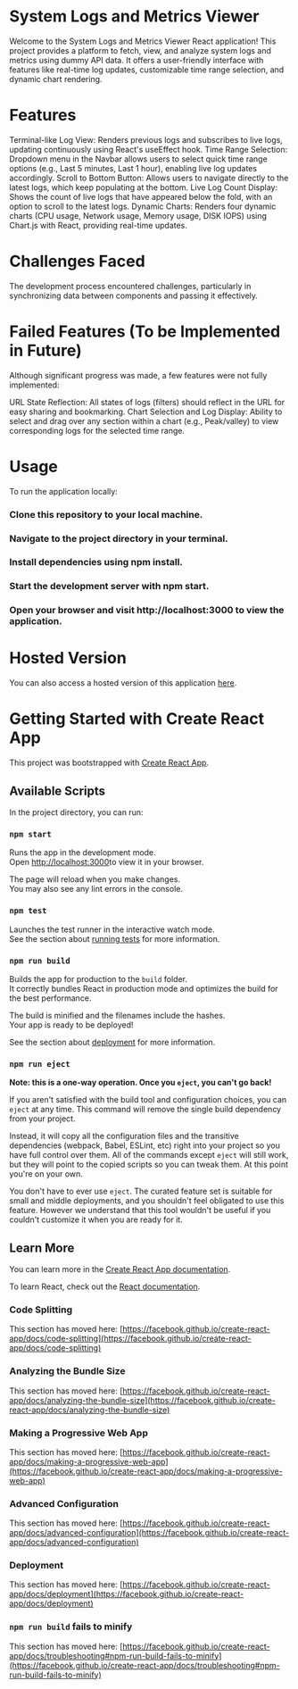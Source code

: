 # System Logs and Metrics Viewer
Welcome to the System Logs and Metrics Viewer React application! This project provides a platform to fetch, view, and analyze system logs and metrics using dummy API data. It offers a user-friendly interface with features like real-time log updates, customizable time range selection, and dynamic chart rendering.

# Features
Terminal-like Log View: Renders previous logs and subscribes to live logs, updating continuously using React's useEffect hook.
Time Range Selection: Dropdown menu in the Navbar allows users to select quick time range options (e.g., Last 5 minutes, Last 1 hour), enabling live log updates accordingly.
Scroll to Bottom Button: Allows users to navigate directly to the latest logs, which keep populating at the bottom.
Live Log Count Display: Shows the count of live logs that have appeared below the fold, with an option to scroll to the latest logs.
Dynamic Charts: Renders four dynamic charts (CPU usage, Network usage, Memory usage, DISK IOPS) using Chart.js with React, providing real-time updates.
# Challenges Faced
The development process encountered challenges, particularly in synchronizing data between components and passing it effectively.

# Failed Features (To be Implemented in Future)
Although significant progress was made, a few features were not fully implemented:

URL State Reflection: All states of logs (filters) should reflect in the URL for easy sharing and bookmarking.
Chart Selection and Log Display: Ability to select and drag over any section within a chart (e.g., Peak/valley) to view corresponding logs for the selected time range.
# Usage
To run the application locally:

### Clone this repository to your local machine.
### Navigate to the project directory in your terminal.
### Install dependencies using npm install.
### Start the development server with npm start.
### Open your browser and visit http://localhost:3000 to view the application.
# Hosted Version
You can also access a hosted version of this application [here](https://frontend-assignment-5kb8-git-master-anuragpandey991s-projects.vercel.app/?_vercel_share=qqMRVpkvrUp49j7NLupeEyQH162nG8xN).



# Getting Started with Create React App

This project was bootstrapped with [Create React App](https://github.com/facebook/create-react-app).

## Available Scripts

In the project directory, you can run:

### `npm start`

Runs the app in the development mode.\
Open [http://localhost:3000](http://localhost:3000)to view it in your browser.

The page will reload when you make changes.\
You may also see any lint errors in the console.

### `npm test`

Launches the test runner in the interactive watch mode.\
See the section about [running tests](https://facebook.github.io/create-react-app/docs/running-tests) for more information.

### `npm run build`

Builds the app for production to the `build` folder.\
It correctly bundles React in production mode and optimizes the build for the best performance.

The build is minified and the filenames include the hashes.\
Your app is ready to be deployed!

See the section about [deployment](https://facebook.github.io/create-react-app/docs/deployment) for more information.

### `npm run eject`

**Note: this is a one-way operation. Once you `eject`, you can't go back!**

If you aren't satisfied with the build tool and configuration choices, you can `eject` at any time. This command will remove the single build dependency from your project.

Instead, it will copy all the configuration files and the transitive dependencies (webpack, Babel, ESLint, etc) right into your project so you have full control over them. All of the commands except `eject` will still work, but they will point to the copied scripts so you can tweak them. At this point you're on your own.

You don't have to ever use `eject`. The curated feature set is suitable for small and middle deployments, and you shouldn't feel obligated to use this feature. However we understand that this tool wouldn't be useful if you couldn't customize it when you are ready for it.

## Learn More

You can learn more in the [Create React App documentation](https://facebook.github.io/create-react-app/docs/getting-started).

To learn React, check out the [React documentation](https://reactjs.org/).

### Code Splitting

This section has moved here: [https://facebook.github.io/create-react-app/docs/code-splitting](https://facebook.github.io/create-react-app/docs/code-splitting)

### Analyzing the Bundle Size

This section has moved here: [https://facebook.github.io/create-react-app/docs/analyzing-the-bundle-size](https://facebook.github.io/create-react-app/docs/analyzing-the-bundle-size)

### Making a Progressive Web App

This section has moved here: [https://facebook.github.io/create-react-app/docs/making-a-progressive-web-app](https://facebook.github.io/create-react-app/docs/making-a-progressive-web-app)

### Advanced Configuration

This section has moved here: [https://facebook.github.io/create-react-app/docs/advanced-configuration](https://facebook.github.io/create-react-app/docs/advanced-configuration)

### Deployment

This section has moved here: [https://facebook.github.io/create-react-app/docs/deployment](https://facebook.github.io/create-react-app/docs/deployment)

### `npm run build` fails to minify

This section has moved here: [https://facebook.github.io/create-react-app/docs/troubleshooting#npm-run-build-fails-to-minify](https://facebook.github.io/create-react-app/docs/troubleshooting#npm-run-build-fails-to-minify)
